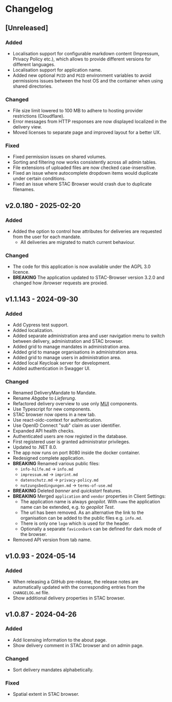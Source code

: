 # Changelog

## [Unreleased]

### Added

- Localisation support for configurable markdown content (Impressum, Privacy Policy etc.), which allows to provide different versions for different languages.
- Localisation support for application name.
- Added new optional `PUID` and `PGID` environment variables to avoid permissions issues between the host OS and the container when using shared directories.

### Changed

- File size limit lowered to 100 MB to adhere to hosting provider restrictions (Cloudflare).
- Error messages from HTTP responses are now displayed localized in the delivery view.
- Moved licenses to separate page and improved layout for a better UX.

### Fixed

- Fixed permission issues on shared volumes.
- Sorting and filtering now works consistently across all admin tables.
- File extensions of uploaded files are now checked case-insensitive.
- Fixed an issue where autocomplete dropdown items would duplicate under certain conditions.
- Fixed an issue where STAC Browser would crash due to duplicate filenames.

## v2.0.180 - 2025-02-20

### Added
- Added the option to control how attributes for deliveries are requested from the user for each mandate.
    - All deliveries are migrated to match current behaviour.


### Changed
- The code for this application is now available under the AGPL 3.0 licence.
- **BREAKING** The application updated to STAC-Browser version 3.2.0 and changed how /browser requests are proxied.

## v1.1.143 - 2024-09-30

### Added

- Add Cypress test support.
- Added localization.
- Added separate administration area and user navigation menu to switch between delivery, administration and STAC browser.
- Added grid to manage mandates in administration area.
- Added grid to manage organisations in administration area.
- Added grid to manage users in administration area.
- Added local Keycloak server for development.
- Added authentication in Swagger UI.

### Changed

- Renamed DeliveryMandate to Mandate.
- Rename _Abgabe_ to _Lieferung_.
- Refactored delivery overview to use only [MUI](https://mui.com/material-ui/) components.
- Use Typescript for new components.
- STAC browser now opens in a new tab.
- Use react-oidc-context for authentication.
- Use OpenID Connect "sub" claim as user identifier.
- Expanded API health checks.
- Authenticated users are now registed in the database.
- First registered user is granted administrator privileges.
- Updated to .NET 8.0.
- The app now runs on port 8080 inside the docker container.
- Redesigned complete application.
- **BREAKING** Renamed various public files:
  - `info-hilfe.md` -> `info.md`
  - `impressum.md` -> `imprint.md`
  - `datenschutz.md` -> `privacy-policy.md`
  - `nutzungsbedingungen.md` -> `terms-of-use.md`
- **BREAKING** Deleted _banner_ and _quickstart_ features.
- **BREAKING** Merged `application` and `vendor` properties in Client Settings:
  - The application name is always _geopilot_. With `name` the application name can be extended, e.g. to _geopilot Test_.
  - The url has been removed. As an alternative the link to the organisation can be added to the public files e.g. `info.md`.
  - There is only one `logo` which is used for the header.
  - Optionally a separate `faviconDark` can be defined for dark mode of the browser.
- Removed API version from tab name.

## v1.0.93 - 2024-05-14

### Added

- When releasing a GitHub pre-release, the release notes are automatically updated with the corresponding entries from the `CHANGELOG.md` file.
- Show additional delivery properties in STAC browser.

## v1.0.87 - 2024-04-26

### Added

- Add licensing information to the about page.
- Show delivery comment in STAC browser and on admin page.

### Changed

- Sort delivery mandates alphabetically.

### Fixed

- Spatial extent in STAC browser.
